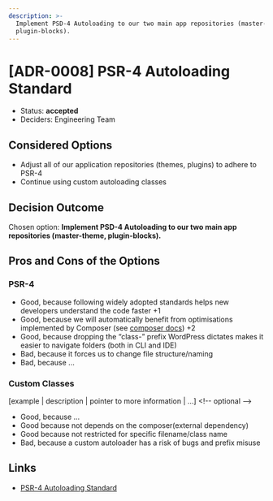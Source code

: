 ```yaml
---
description: >-
  Implement PSD-4 Autoloading to our two main app repositories (master-theme,
  plugin-blocks).
---
```


# \[ADR-0008\] PSR-4 Autoloading Standard

* Status: **accepted**
* Deciders: Engineering Team

## Considered Options

* Adjust all of our application repositories \(themes, plugins\) to adhere to PSR-4
* Continue using custom autoloading classes

## Decision Outcome

Chosen option: **Implement PSD-4 Autoloading to our two main app repositories \(master-theme, plugin-blocks\).**

## Pros and Cons of the Options

### PSR-4

* Good, because following widely adopted standards helps new developers understand the code faster +1
* Good, because we will automatically benefit from optimisations implemented by Composer \(see [composer docs](https://getcomposer.org/doc/articles/autoloader-optimization.md#optimization-level-1-class-map-generation)\) +2
* Good, because dropping the “class-” prefix WordPress dictates makes it easier to navigate folders \(both in CLI and IDE\)
* Bad, because it forces us to change file structure/naming
* Bad, because ...

### Custom Classes

\[example \| description \| pointer to more information \| …\] &lt;!-- optional --&gt;

* Good, because …
* Good because not depends on the composer\(external dependency\)
* Good because not restricted for specific filename/class name
* Bad, because a custom autoloader has a risk of bugs and prefix misuse

## Links

* [PSR-4 Autoloading Standard](https://www.php-fig.org/psr/psr-4/)

